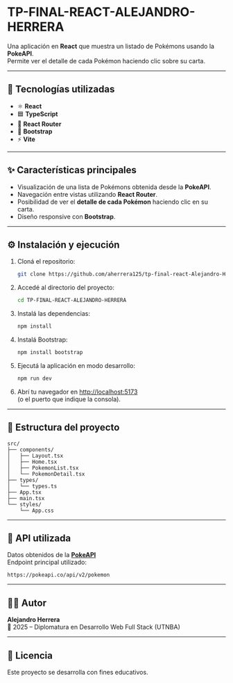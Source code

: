 # TP-FINAL-REACT-ALEJANDRO-HERRERA

Una aplicación en **React** que muestra un listado de Pokémons usando la **PokeAPI**.  
Permite ver el detalle de cada Pokémon haciendo clic sobre su carta.

---

## 🚀 Tecnologías utilizadas

- ⚛️ **React**
- 🟦 **TypeScript**
- 🧭 **React Router**
- 🎨 **Bootstrap**
- ⚡ **Vite**

---

## ✨ Características principales

- Visualización de una lista de Pokémons obtenida desde la **PokeAPI**.
- Navegación entre vistas utilizando **React Router**.
- Posibilidad de ver el **detalle de cada Pokémon** haciendo clic en su carta.
- Diseño responsive con **Bootstrap**.

---

## ⚙️ Instalación y ejecución

1. Cloná el repositorio:
   ```bash
   git clone https://github.com/aherrera125/tp-final-react-Alejandro-Herrera.git
   ```
2. Accedé al directorio del proyecto:
   ```bash
   cd TP-FINAL-REACT-ALEJANDRO-HERRERA
   ```
3. Instalá las dependencias:
   ```bash
   npm install
   ```
4. Instalá Bootstrap:
   ```bash
   npm install bootstrap
   ```
5. Ejecutá la aplicación en modo desarrollo:
   ```bash
   npm run dev
   ```
6. Abrí tu navegador en [http://localhost:5173](http://localhost:5173)  
   (o el puerto que indique la consola).

---

## 📁 Estructura del proyecto

```
src/
├── components/
│   ├── Layout.tsx
│   ├── Home.tsx
│   ├── PokemonList.tsx
│   └── PokemonDetail.tsx
├── types/
│   └── types.ts
├── App.tsx
├── main.tsx
└── styles/
    └── App.css
```

---

## 📡 API utilizada

Datos obtenidos de la **[PokeAPI](https://pokeapi.co/)**  
Endpoint principal utilizado:

```
https://pokeapi.co/api/v2/pokemon
```

---

## 👨‍💻 Autor

**Alejandro Herrera**  
📅 2025 – Diplomatura en Desarrollo Web Full Stack (UTNBA)

---

## 🧾 Licencia

Este proyecto se desarrolla con fines educativos.
